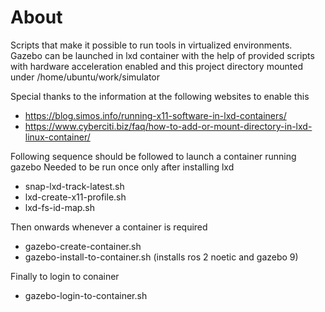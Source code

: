 # About
Scripts that make it possible to run tools in virtualized environments.
Gazebo can be launched in lxd container with the help of provided scripts with hardware acceleration enabled and this project directory mounted under /home/ubuntu/work/simulator

Special thanks to the information at the following websites to enable this
- https://blog.simos.info/running-x11-software-in-lxd-containers/
- https://www.cyberciti.biz/faq/how-to-add-or-mount-directory-in-lxd-linux-container/

Following sequence should be followed to launch a container running gazebo
Needed to be run once only after installing lxd
- snap-lxd-track-latest.sh
- lxd-create-x11-profile.sh
- lxd-fs-id-map.sh

Then onwards whenever a container is required
- gazebo-create-container.sh
- gazebo-install-to-container.sh (installs ros 2 noetic and gazebo 9)

Finally to login to conainer
- gazebo-login-to-container.sh